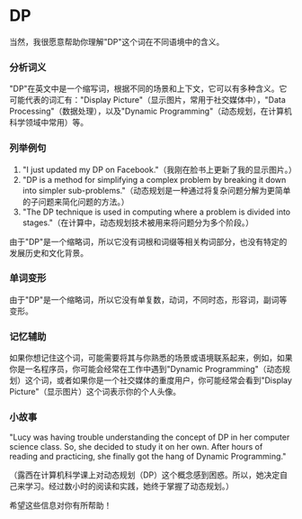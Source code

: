 # DP

当然，我很愿意帮助你理解"DP"这个词在不同语境中的含义。

  

### 分析词义

  

"DP"在英文中是一个缩写词，根据不同的场景和上下文，它可以有多种含义。它可能代表的词汇有："Display Picture"（显示图片，常用于社交媒体中），"Data Processing"（数据处理），以及"Dynamic Programming"（动态规划，在计算机科学领域中常用）等。

  

### 列举例句

  

1.  "I just updated my DP on Facebook."（我刚在脸书上更新了我的显示图片。）
2.  "DP is a method for simplifying a complex problem by breaking it down into simpler sub-problems."（动态规划是一种通过将复杂问题分解为更简单的子问题来简化问题的方法。）
3.  "The DP technique is used in computing where a problem is divided into stages."（在计算中，动态规划技术被用来将问题分为多个阶段。）

  

由于"DP"是一个缩略词，所以它没有词根和词缀等相关构词部分，也没有特定的发展历史和文化背景。

  

### 单词变形

  

由于"DP"是一个缩略词，所以它没有单复数，动词，不同时态，形容词，副词等变形。

  

### 记忆辅助

  

如果你想记住这个词，可能需要将其与你熟悉的场景或语境联系起来，例如，如果你是一名程序员，你可能会经常在工作中遇到"Dynamic Programming"（动态规划）这个词，或者如果你是一个社交媒体的重度用户，你可能经常会看到"Display Picture"（显示图片）这个词表示你的个人头像。

  

### 小故事

  

"Lucy was having trouble understanding the concept of DP in her computer science class. So, she decided to study it on her own. After hours of reading and practicing, she finally got the hang of Dynamic Programming."

  

（露西在计算机科学课上对动态规划（DP）这个概念感到困惑。所以，她决定自己来学习。经过数小时的阅读和实践，她终于掌握了动态规划。）

  

希望这些信息对你有所帮助！
